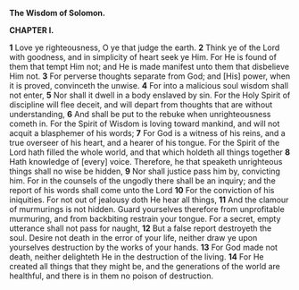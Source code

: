 **The Wisdom of Solomon.**

**CHAPTER I.**

**1** Love ye righteousness, O ye that judge the earth.
**2** Think ye of the Lord with goodness, and in simplicity of heart seek ye Him. For He is found of them that tempt Him not; and He is made manifest unto them that disbelieve Him not.
**3** For perverse thoughts separate from God; and [His] power, when it is proved, convinceth the unwise.
**4** For into a malicious soul wisdom shall not enter,
**5** Nor shall it dwell in a body enslaved by sin. For the Holy Spirit of discipline will flee deceit, and will depart from thoughts that are without understanding,
**6** And shall be put to the rebuke when unrighteousness cometh in. For the Spirit of Wisdom is loving toward mankind, and will not acquit a blasphemer of his words;
**7** For God is a witness of his reins, and a true overseer of his heart, and a hearer of his tongue. For the Spirit of the Lord hath filled the whole world, and that which holdeth all things together
**8** Hath knowledge of [every] voice. Therefore, he that speaketh unrighteous things shall no wise be hidden,
**9** Nor shall justice pass him by, convicting him. For in the counsels of the ungodly there shall be an inquiry; and the report of his words shall come unto the Lord
**10** For the conviction of his iniquities. For not out of jealousy doth He hear all things,
**11** And the clamour of murmurings is not hidden. Guard yourselves therefore from unprofitable murmuring, and from backbiting restrain your tongue. For a secret, empty utterance shall not pass for naught,
**12** But a false report destroyeth the soul. Desire not death in the error of your life, neither draw ye upon yourselves destruction by the works of your hands.
**13** For God made not death, neither delighteth He in the destruction of the living.
**14** For He created all things that they might be, and the generations of the world are healthful, and there is in them no poison of destruction.